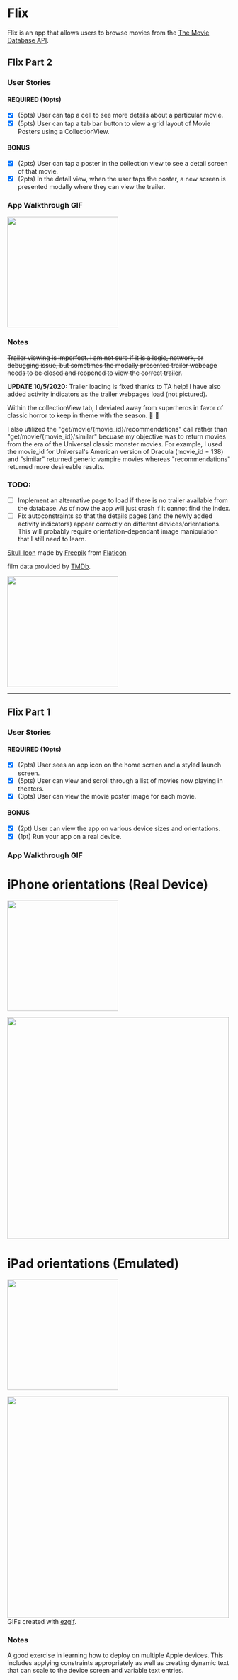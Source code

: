 # Flix

Flix is an app that allows users to browse movies from the [The Movie Database API](http://docs.themoviedb.apiary.io/#).

## Flix Part 2

### User Stories

#### REQUIRED (10pts)
- [x] (5pts) User can tap a cell to see more details about a particular movie.
- [x] (5pts) User can tap a tab bar button to view a grid layout of Movie Posters using a CollectionView.

#### BONUS
- [x] (2pts) User can tap a poster in the collection view to see a detail screen of that movie.
- [x] (2pts) In the detail view, when the user taps the poster, a new screen is presented modally where they can view the trailer.

### App Walkthrough GIF

<img src="https://github.com/ralphjus/Flix/blob/main/Flix/Assets.xcassets/TrailerView.gif" width=250><br>

### Notes

~~Trailer viewing is imperfect. I am not sure if it is a logic, network, or debugging issue, but sometimes the modally presented trailer webpage needs to be closed and reopened to view the correct trailer.~~

**UPDATE 10/5/2020:** Trailer loading is fixed thanks to TA help! I have also added activity indicators as the trailer webpages load (not pictured).


Within the collectionView tab, I deviated away from superheros in favor of classic horror to keep in theme with the season.  :jack_o_lantern: :ghost:

I also utilized the "get/movie/{movie_id}/recommendations" call rather than "get/movie/{movie_id}/similar" becuase my objective was to return movies from the era of the Universal classic monster movies. For example, I used the movie_id for Universal's American version of Dracula (movie_id = 138) and "similar" returned generic vampire movies whereas "recommendations" returned more desireable results.

### TODO:
- [ ] Implement an alternative page to load if there is no trailer available from the database. As of now the app will just crash if it cannot find the index.
- [ ] Fix autoconstraints so that the details pages (and the newly added activity indicators) appear correctly on different devices/orientations. This will probably require orientation-dependant image manipulation that I still need to learn.

[Skull Icon](https://www.flaticon.com/free-icon/skull_556209?term=skull&page=1&position=1) made by [Freepik](http://www.freepik.com/) from [Flaticon](https://www.flaticon.com/)

film data provided by [TMDb](https://www.themoviedb.org/).

<img src="https://www.themoviedb.org/assets/2/v4/logos/v2/blue_long_1-8ba2ac31f354005783fab473602c34c3f4fd207150182061e425d366e4f34596.svg" width=250>



---

## Flix Part 1

### User Stories

#### REQUIRED (10pts)
- [x] (2pts) User sees an app icon on the home screen and a styled launch screen.
- [x] (5pts) User can view and scroll through a list of movies now playing in theaters.
- [x] (3pts) User can view the movie poster image for each movie.

#### BONUS
- [x] (2pt) User can view the app on various device sizes and orientations.
- [x] (1pt) Run your app on a real device.

### App Walkthrough GIF

# iPhone orientations (Real Device)
<img src="https://github.com/ralphjus/Flix/blob/main/Flix/Assets.xcassets/iPhonePortrait.gif" width=250><br>

<img src="https://github.com/ralphjus/Flix/blob/main/Flix/Assets.xcassets/iPhoneLandscape.gif" width=500><br>

# iPad orientations (Emulated)
<img src="https://github.com/ralphjus/Flix/blob/main/Flix/Assets.xcassets/iPadPortrait.gif" width=250><br>

<img src="https://github.com/ralphjus/Flix/blob/main/Flix/Assets.xcassets/iPadLandscape.gif" width=500><br>
GIFs created with [ezgif](https://ezgif.com/).



### Notes
A good exercise in learning how to deploy on multiple Apple devices. This includes applying constraints appropriately as well as creating dynamic text that can scale to the device screen and variable text entries. 
